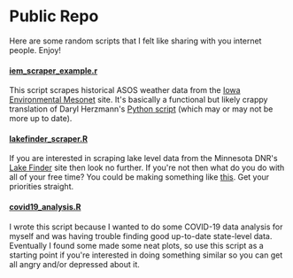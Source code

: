 # Public Repo
Here are some random scripts that I felt like sharing with you internet people. Enjoy!

#### [iem_scraper_example.r](https://github.com/realmiketalbot/Public/blob/master/iem_scraper_example.r)
This script scrapes historical ASOS weather data from the [Iowa Environmental Mesonet](https://mesonet.agron.iastate.edu/request/download.phtml) site. It's basically a functional but likely crappy translation of Daryl Herzmann's [Python script](https://github.com/akrherz/iem/blob/master/scripts/asos/iem_scraper_example.py) (which may or may not be more up to date).

#### [lakefinder_scraper.R](https://github.com/realmiketalbot/Public/blob/master/lakefinder_scraper/lakefinder_scraper.R)
If you are interested in scraping lake level data from the Minnesota DNR's [Lake Finder](https://www.dnr.state.mn.us/lakefind/index.html) site then look no further. If you're not then what do you do with all of your free time? You could be making something like [this](https://webapps.eorinc.io/lakefinder.php). Get your priorities straight.

#### [covid19_analysis.R](https://github.com/realmiketalbot/Public/blob/master/covid19_analysis.R)
I wrote this script because I wanted to do some COVID-19 data analysis for myself and  was having trouble finding good up-to-date state-level data. Eventually I found some made some neat plots, so use this script as a starting point if you're interested in doing something similar so you can get all angry and/or depressed about it.
